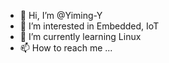 - 👋 Hi, I’m @Yiming-Y
- 👀 I’m interested in Embedded, IoT
- 🌱 I’m currently learning Linux
- 📫 How to reach me ...
